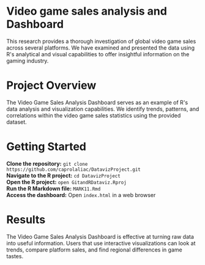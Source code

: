 # Video game sales analysis and Dashboard

This research provides a thorough investigation of global video game sales across several platforms. We have examined and presented the data using R's analytical and visual capabilities to offer insightful information on the gaming industry.

# Project Overview

The Video Game Sales Analysis Dashboard serves as an example of R's data analysis and visualization capabilities. We identify trends, patterns, and correlations within the video game sales statistics using the provided dataset.

# Getting Started
**Clone the repository:** ```git clone https://github.com/caprolaliac/DatavizProject.git``` <br />
**Navigate to the R project:** ```cd DatavizProject```<br />
**Open the R project:** ```open GitandRDataviz.Rproj```<br />
**Run the R Markdown file:** ```MARK11.Rmd``` <br />
**Access the dashboard:** Open ```index.html``` in a web browser <br />

# Results
The Video Game Sales Analysis Dashboard is effective at turning raw data into useful information. Users that use interactive visualizations can look at trends, compare platform sales, and find regional differences in game tastes.
